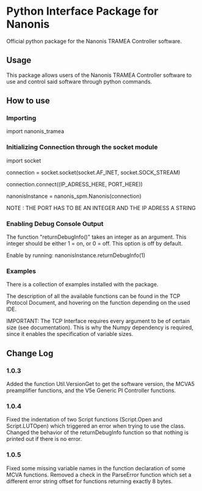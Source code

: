 # Python Interface Package for Nanonis 

Official python package for the Nanonis TRAMEA Controller software.

## Usage

This package allows users of the Nanonis TRAMEA Controller software to use and control
said software through python commands.

## How to use

### Importing

import nanonis_tramea

### Initializing Connection through the socket module

import socket

connection = socket.socket(socket.AF_INET, socket.SOCK_STREAM)

connection.connect((IP_ADRESS_HERE, PORT_HERE))

nanonisInstance = nanonis_spm.Nanonis(connection)

NOTE : THE PORT HAS TO BE AN INTEGER AND THE IP ADRESS A STRING

### Enabling Debug Console Output

The function "returnDebugInfo()" takes an integer as an argument. 
This integer should be either 1 = on, or 0 = off. This option is off by default.

Enable by running:
nanonisInstance.returnDebugInfo(1)

### Examples

There is a collection of examples installed with the package.

The description of all the available functions can be found in the TCP Protocol Document, and hovering on the function depending on the used IDE.

IMPORTANT:
The TCP Interface requires every argument to be of certain size (see documentation).
This is why the Numpy dependency is required, since it enables the specification
of variable sizes. 

## Change Log

### 1.0.3
Added the function Util.VersionGet to get the software version, the MCVA5 preamplifier functions, and the V5e Generic PI Controller functions.
### 1.0.4
Fixed the indentation of two Script functions (Script.Open and Script.LUTOpen) which triggered an error when trying to use the class.
Changed the behavior of the returnDebugInfo function so that nothing is printed out if there is no error.
### 1.0.5
Fixed some missing variable names in the function declaration of some MCVA functions.
Removed a check in the ParseError function which set a different error string offset for functions returning exactly 8 bytes.







